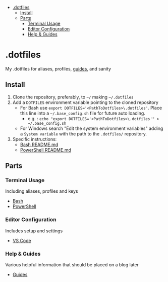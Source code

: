 <!-- TOC -->

- [.dotfiles](#dotfiles)
    - [Install](#install)
    - [Parts](#parts)
        - [Terminal Usage](#terminal-usage)
        - [Editor Configuration](#editor-configuration)
        - [Help & Guides](#help--guides)

<!-- /TOC -->

# .dotfiles

My .dotfiles for aliases, profiles, [guides](Guides/), and sanity

## Install

1. Clone the repository, preferably, to `~/` making `~/.dotfiles`
2. Add a `DOTFILES` environment variable pointing to the cloned repository
    - For Bash use `export DOTFILES='<PathToDotfiles>\.dotfiles'`. Place this line into a `~/.base_config.sh` file for future auto loading.
        - e.g. :  `echo "export DOTFILES='<PathToDotfiles>\.dotfiles'" > ~/.base_config.sh`
    - For Windows search "Edit the system environment variables" adding a `System variable` with the path to the `.dotfiles/` repository.
3. Specific instructions:
    - [Bash README.md](bash/)
    - [PowerShell README.md](PowerShell/)

## Parts
### Terminal Usage

Including aliases, profiles and keys

- [Bash](bash/)
- [PowerShell](PowerShell/)

### Editor Configuration

Includes setup and settings

- [VS Code](vscode/)

### Help & Guides

Various helpful information that should be placed on a blog later

- [Guides](Guides/)
